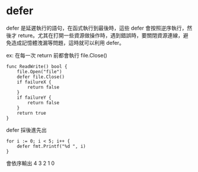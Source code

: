 # defer

defer 是延遲執行的語句，在函式執行到最後時，這些 defer 會按照逆序執行，然後才 reture。尤其在打開一些資源做操作時，遇到錯誤時，要關閉資源連線，避免造成記憶體洩漏等問題，這時就可以利用 defer。

ex: 在每一次 return 前都會執行 file.Close()
```
func ReadWrite() bool {
	file.Open("file")
	defer file.Close()
	if failureX {
		return false
	}
	if failureY {
		return false
	}
	return true
}
```

defer 採後進先出
```
for i := 0; i < 5; i++ {
	defer fmt.Printf("%d ", i)
}
```
會依序輸出  4 3 2 1 0  